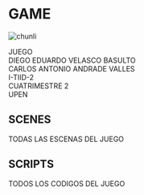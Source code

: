 # GAME

![chunli](https://github.com/user-attachments/assets/498dd678-1a93-4a53-b6a7-f9adfdac3784)


JUEGO\
DIEGO EDUARDO VELASCO BASULTO\
CARLOS ANTONIO ANDRADE VALLES\
I-TIID-2\
CUATRIMESTRE 2\
UPEN

## SCENES 
TODAS LAS ESCENAS DEL JUEGO


## SCRIPTS 
TODOS LOS CODIGOS DEL JUEGO
